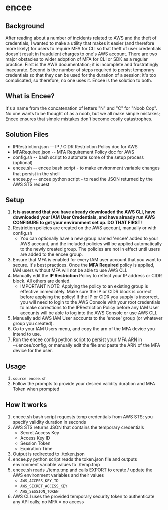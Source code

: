 # encee
## Background
After reading about a number of incidents related to AWS and the theft of credentials, I wanted to make a utility that makes it easier (and therefore more likely) for users to require MFA for CLI so that theft of user credentials doesn't result in fraudulent charges to one's AWS account.
There are two major obstacles to wider adoption of MFA for CLI or SDK as a regular practice. First is the AWS documentation; it is incomplete and frustratingly inaccurate. Second is the number of steps required to persist temporary credentials so that they can be used for the duration of a session; it's too complicated, so therefore, no one uses it. Encee is the solution to both.

## What is Encee?
It's a name from the concatenation of letters "N" and "C" for "Noob Cop". No one wants to be thought of as a noob, but we all make simple mistakes; Encee ensures that simple mistakes don't become costly catastrophes.

## Solution Files
* IPRestriction.json -- IP / CIDR Restriction Policy doc for AWS
* MFARequired.json -- MFA Requirement Policy doc for AWS
* config.sh -- bash script to automate some of the setup process (optional)
* encee.sh -- encee bash script - to make environment variable changes that persist in the shell
* encee.py -- encee python script - to read the JSON returned by the AWS STS request

## Setup
1. **It is assumed that you have already downloaded the AWS CLI, have downloaded your IAM User Credentials, and have already run AWS CONFIGURE to get your environment set up. DO THAT FIRST!**
1. Restriction policies are created on the AWS account, manually or with config.sh
    * You can optionally have a new group named 'encee' added to your AWS account, and the included policies will be applied automatically to the newly created group. The policies are not in effect until users are added to the encee group.
1. Ensure that MFA is enabled for every IAM user account that you want to secure. It's best practices. Once the **MFA Required** policy is applied, IAM users without MFA will not be able to use AWS CLI.
1. Manually edit the **IP Restriction** Policy to reflect your IP address or CIDR block. All others are denied.
    * IMPORTANT NOTE: Applying the policy to an existing group is effective immediately. Make sure the IP or CIDR block is correct before applying the policy! If the IP or CIDR you supply is incorrect, you will need to login to the AWS Console with your root credentials to make corrections to the IPRestriction Policy before any IAM User accounts will be able to log into the AWS Console or use AWS CLI.
1. Manually add AWS IAM User accounts to the 'encee' group (or whatever group you created).
1. Go to your IAM Users menu, and copy the arn of the MFA device you intend to use.
1. Run the encee config python script to persist your MFA ARN in ~/.encee/config, or manually edit the file and paste the ARN of the MFA device for the user.

## Usage
1. `source encee.sh`
1. Follow the prompts to provide your desired validity duration and MFA Token when prompted

## How it works
1. encee.sh bash script requests temp credentials from AWS STS; you specify validity duration in seconds
1. AWS STS returns JSON that contains the temporary credentials
    * Secret Access Key
    * Access Key ID
    * Session Token
    * Expiration Time
1. Output is redirected to ./token.json
1. encee.py python script reads the token.json file and outputs environment variable values to ./temp.tmp
1. encee.sh reads ./temp.tmp and calls EXPORT to create / update the AWS environment variables and their values
    * `AWS_ACCESS_KEY_ID`
    * `AWS_SECRET_ACCESS_KEY`
    * `AWS_SESSION_TOKEN`
1. AWS CLI uses the provided temporary security token to authenticate any API calls; no MFA = no access
